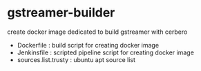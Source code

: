 # gstreamer-builder
create docker image dedicated to build gstreamer with cerbero

- Dockerfile : build script for creating docker image
- Jenkinsfile : scripted pipeline script for creating docker image
- sources.list.trusty : ubuntu apt source list